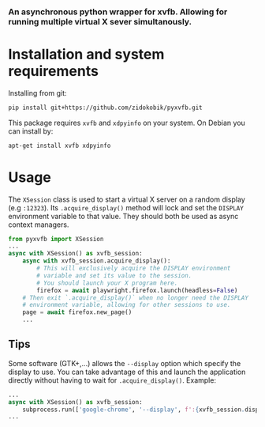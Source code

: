 ### An asynchronous python wrapper for xvfb. Allowing for running multiple virtual X sever simultanously.

#

# Installation and system requirements

Installing from git:

```bash
pip install git+https://github.com/zidokobik/pyxvfb.git
```

This package requires `xvfb` and `xdpyinfo` on your system. On Debian you can install by:

```bash
apt-get install xvfb xdpyinfo
```

# Usage
The `XSession` class is used to start a virtual X server on a random display (e.g `:12323`). Its
`.acquire_display()` method will lock and set the `DISPLAY` environment variable to that value.
They should both be used as async context managers.


```python
from pyxvfb import XSession
...
async with XSession() as xvfb_session:
	async with xvfb_session.acquire_display():
		# This will exclusively acquire the DISPLAY environment
		# variable and set its value to the session.
		# You should launch your X program here.
		firefox = await playwright.firefox.launch(headless=False)
	# Then exit `.acquire_display()` when no longer need the DISPLAY
	# environment variable, allowing for other sessions to use.
	page = await firefox.new_page()
	...

```

## Tips
Some software (GTK+,...) allows the `--display` option which specify the display to use. You can take advantage of this and launch the application directly without having to wait for `.acquire_display()`. Example:
```python
...
async with XSession() as xvfb_session:
	subprocess.run(['google-chrome', '--display', f':{xvfb_session.display}'])
...
```

<!-- My German sherpherd Sammy, she was such a good girl, I miss her ❤️ -->
